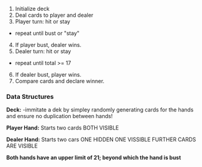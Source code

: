 1. Initialize deck
2. Deal cards to player and dealer
3. Player turn: hit or stay
  - repeat until bust or "stay"
4. If player bust, dealer wins.
5. Dealer turn: hit or stay
  - repeat until total >= 17
6. If dealer bust, player wins.
7. Compare cards and declare winner.

### Data Structures ###

**Deck:** 
-immitate a dek by simpley randomly generating cards for the hands and ensure no duplication between hands!


**Player Hand:** Starts two cards BOTH VISIBLE

**Dealer Hand:** Starts two cars ONE HIDDEN ONE VISSIBLE FURTHER CARDS ARE VISIBLE

**Both hands have an upper limit of 21; beyond which the hand is bust**